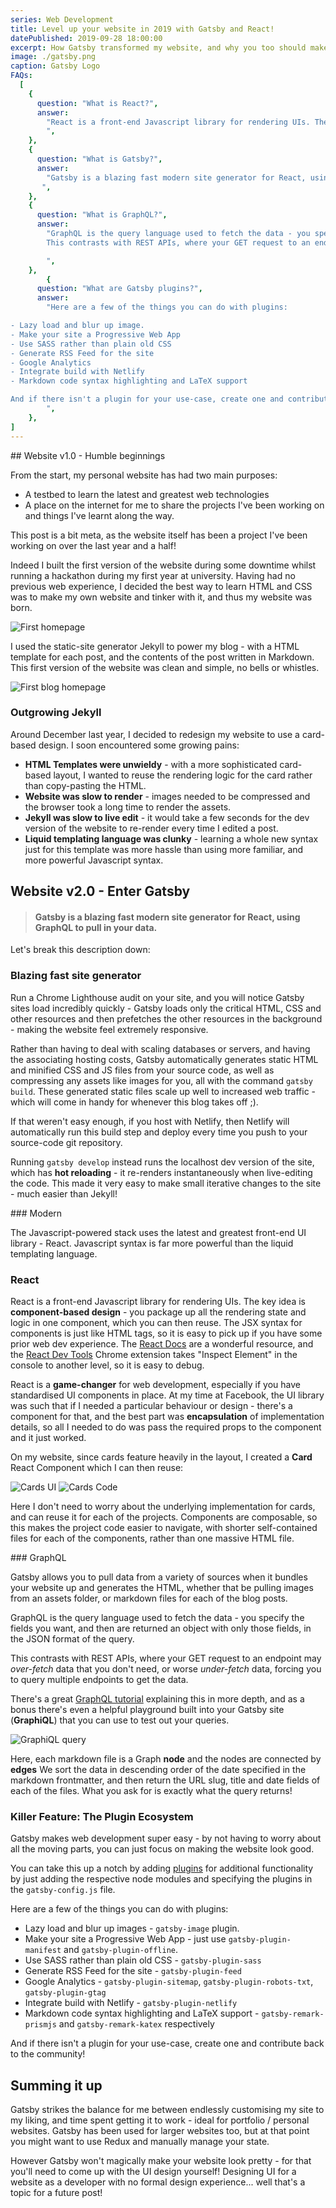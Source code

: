```yaml
---
series: Web Development
title: Level up your website in 2019 with Gatsby and React!
datePublished: 2019-09-28 18:00:00
excerpt: How Gatsby transformed my website, and why you too should make the switch!
image: ./gatsby.png
caption: Gatsby Logo
FAQs:
  [
    {
      question: "What is React?",
      answer:
        "React is a front-end Javascript library for rendering UIs. The key idea is component-based design - you package up all the rendering state and logic in one component, which you can then reuse. The JSX syntax for components is just like HTML tags, so it is easy to pick up if you have some prior web dev experience.
        ",
    },
    {
      question: "What is Gatsby?",
      answer:
        "Gatsby is a blazing fast modern site generator for React, using GraphQL to pull in your data. Run a Chrome Lighthouse audit on your site, and you will notice Gatsby sites load incredibly quickly - Gatsby loads only the critical HTML, CSS and other resources and then prefetches the other resources in the background - making the website feel extremely responsive.
       ",
    },
    {
      question: "What is GraphQL?",
      answer:
        "GraphQL is the query language used to fetch the data - you specify the fields you want, and then are returned an object with only those fields, in the JSON format of the query.
        This contrasts with REST APIs, where your GET request to an endpoint may over-fetch data that you don't need, or worse under-fetch data, forcing you to query multiple endpoints to get the data.

        ",
    },
        {
      question: "What are Gatsby plugins?",
      answer:
        "Here are a few of the things you can do with plugins:

- Lazy load and blur up image.
- Make your site a Progressive Web App
- Use SASS rather than plain old CSS
- Generate RSS Feed for the site
- Google Analytics
- Integrate build with Netlify
- Markdown code syntax highlighting and LaTeX support

And if there isn't a plugin for your use-case, create one and contribute back to the community!
        ",
    },
]
---
```


## Website v1.0 - Humble beginnings

From the start, my personal website has had two main purposes:

- A testbed to learn the latest and greatest web technologies
- A place on the internet for me to share the projects I've been working on and things I've learnt along the way.

This post is a bit meta, as the website itself has been a project I've been working on over the last year and a half!

Indeed I built the first version of the website during some downtime whilst running a hackathon during my first year at university. Having had no previous web experience, I decided the best way to learn HTML and CSS was to make my own website and tinker with it, and thus my website was born.

![First homepage](v1-homepage.png)

I used the static-site generator Jekyll to power my blog - with a HTML template for each post, and the contents of the post written in Markdown. This first version of the website was clean and simple, no bells or whistles.

![First blog homepage](v1-blog.png)

### Outgrowing Jekyll

Around December last year, I decided to redesign my website to use a card-based design. I soon encountered some growing pains:

- **HTML Templates were unwieldy** - with a more sophisticated card-based layout, I wanted to reuse the rendering logic for the card rather than copy-pasting the HTML.
- **Website was slow to render** - images needed to be compressed and the browser took a long time to render the assets.
- **Jekyll was slow to live edit** - it would take a few seconds for the dev version of the website to re-render every time I edited a post.
- **Liquid templating language was clunky** - learning a whole new syntax just for this template was more hassle than using more familiar, and more powerful Javascript syntax.

## Website v2.0 - Enter Gatsby

> #### Gatsby is a blazing fast modern site generator for React, using GraphQL to pull in your data.

Let's break this description down:

### Blazing fast site generator

Run a Chrome Lighthouse audit on your site, and you will notice Gatsby sites load incredibly quickly - Gatsby loads only the critical HTML, CSS and other resources and then prefetches the other resources in the background - making the website feel extremely responsive.

Rather than having to deal with scaling databases or servers, and having the associating hosting costs, Gatsby automatically generates static HTML and minified CSS and JS files from your source code, as well as compressing any assets like images for you, all with the command `gatsby build`. These generated static files scale up well to increased web traffic - which will come in handy for whenever this blog takes off ;).

If that weren't easy enough, if you host with Netlify, then Netlify will automatically run this build step and deploy every time you push to your source-code git repository.

Running `gatsby develop` instead runs the localhost dev version of the site, which has **hot reloading** - it re-renders instantaneously when live-editing the code. This made it very easy to make small iterative changes to the site - much easier than Jekyll!

### Modern

The Javascript-powered stack uses the latest and greatest front-end UI library - React. Javascript syntax is far more powerful than the liquid templating language.

### React

React is a front-end Javascript library for rendering UIs. The key idea is **component-based design** - you package up all the rendering state and logic in one component, which you can then reuse. The JSX syntax for components is just like HTML tags, so it is easy to pick up if you have some prior web dev experience. The [React Docs](https://reactjs.org/docs/getting-started.html) are a wonderful resource, and the [React Dev Tools](https://chrome.google.com/webstore/detail/react-developer-tools/fmkadmapgofadopljbjfkapdkoienihi?hl=en) Chrome extension takes "Inspect Element" in the console to another level, so it is easy to debug.

React is a **game-changer** for web development, especially if you have standardised UI components in place. At my time at Facebook, the UI library was such that if I needed a particular behaviour or design - there's a component for that, and the best part was **encapsulation** of implementation details, so all I needed to do was pass the required props to the component and it just worked.

On my website, since cards feature heavily in the layout, I created a **Card** React Component which I can then reuse:

![Cards UI](cards.png)
![Cards Code](cards-code.png)

Here I don't need to worry about the underlying implementation for cards, and can reuse it for each of the projects. Components are composable, so this makes the project code easier to navigate, with shorter self-contained files for each of the components, rather than one massive HTML file.

### GraphQL

Gatsby allows you to pull data from a variety of sources when it bundles your website up and generates the HTML, whether that be pulling images from an assets folder, or markdown files for each of the blog posts.

GraphQL is the query language used to fetch the data - you specify the fields you want, and then are returned an object with only those fields, in the JSON format of the query.

This contrasts with REST APIs, where your GET request to an endpoint may _over-fetch_ data that you don't need, or worse _under-fetch_ data, forcing you to query multiple endpoints to get the data.

There's a great [ GraphQL tutorial](https://www.howtographql.com/) explaining this in more depth, and as a bonus there's even a helpful playground built into your Gatsby site (**GraphiQL**) that you can use to test out your queries.

![GraphiQL query](graphiql.png)

Here, each markdown file is a Graph **node** and the nodes are connected by **edges** We sort the data in descending order of the date specified in the markdown frontmatter, and then return the URL slug, title and date fields of each of the files. What you ask for is exactly what the query returns!

### Killer Feature: The Plugin Ecosystem

Gatsby makes web development super easy - by not having to worry about all the moving parts, you can just focus on making the website look good.

You can take this up a notch by adding [plugins](https://www.gatsbyjs.org/plugins/) for additional functionality by just adding the respective node modules and specifying the plugins in the `gatsby-config.js` file.

Here are a few of the things you can do with plugins:

- Lazy load and blur up images - `gatsby-image` plugin.
- Make your site a Progressive Web App - just use `gatsby-plugin-manifest` and `gatsby-plugin-offline`.
- Use SASS rather than plain old CSS - `gatsby-plugin-sass`
- Generate RSS Feed for the site - `gatsby-plugin-feed`
- Google Analytics - `gatsby-plugin-sitemap`, `gatsby-plugin-robots-txt`, `gatsby-plugin-gtag`
- Integrate build with Netlify - `gatsby-plugin-netlify`
- Markdown code syntax highlighting and LaTeX support - `gatsby-remark-prismjs` and `gatsby-remark-katex` respectively

And if there isn't a plugin for your use-case, create one and contribute back to the community!

## Summing it up

Gatsby strikes the balance for me between endlessly customising my site to my liking, and time spent getting it to work - ideal for portfolio / personal websites. Gatsby has been used for larger websites too, but at that point you might want to use Redux and manually manage your state.

However Gatsby won't magically make your website look pretty - for that you'll need to come up with the UI design yourself! Designing UI for a website as a developer with no formal design experience... well that's a topic for a future post!
